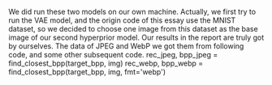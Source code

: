 We did run these two models on our own machine. Actually, we first try to run the VAE model, and the origin code of this essay use the MNIST dataset, so we decided to choose one image from this dataset as the base image of our second hyperprior model.
Our results in the report are truly got by ourselves.
The data of JPEG and WebP we got them from following code, and some other subsequent code.
rec_jpeg, bpp_jpeg = find_closest_bpp(target_bpp, img)
rec_webp, bpp_webp = find_closest_bpp(target_bpp, img, fmt='webp')
